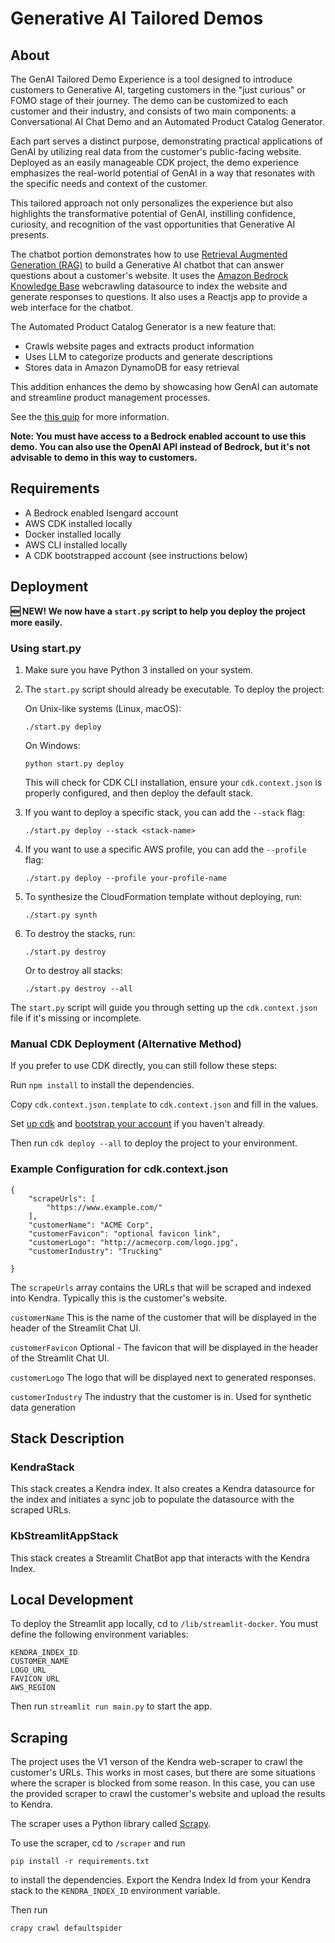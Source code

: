 # Generative AI Tailored Demos
## About
The GenAI Tailored Demo Experience is a tool designed to introduce customers to Generative AI, targeting customers in the "just curious" or FOMO stage of their journey. The demo can be customized to each customer and their industry, and consists of two main components: a Conversational AI Chat Demo and an Automated Product Catalog Generator.

Each part serves a distinct purpose, demonstrating practical applications of GenAI by utilizing real data from the customer's public-facing website. Deployed as an easily manageable CDK project, the demo experience emphasizes the real-world potential of GenAI in a way that resonates with the specific needs and context of the customer.

This tailored approach not only personalizes the experience but also highlights the transformative potential of GenAI, instilling confidence, curiosity, and recognition of the vast opportunities that Generative AI presents.

The chatbot portion demonstrates how to use [Retrieval Augmented Generation (RAG)](https://arxiv.org/abs/2005.11401) to build a Generative AI chatbot that can answer questions about a customer's website. It uses the [Amazon Bedrock Knowledge Base](https://aws.amazon.com/bedrock/knowledge-bases/) webcrawling datasource to index the website and generate responses to questions. It also uses a Reactjs app to provide a web interface for the chatbot.

The Automated Product Catalog Generator is a new feature that:
- Crawls website pages and extracts product information
- Uses LLM to categorize products and generate descriptions
- Stores data in Amazon DynamoDB for easy retrieval

This addition enhances the demo by showcasing how GenAI can automate and streamline product management processes.

See the [this quip](https://quip-amazon.com/pI57Abo7dElG/Enterprise-Knowledge-Base-Chatbot-Demo) for more information. 

__Note: You must have access to a Bedrock enabled account to use this demo. You can also use the OpenAI API instead of Bedrock, but it's not advisable to demo in this way to customers.__


## Requirements
- A Bedrock enabled Isengard account
- AWS CDK installed locally
- Docker installed locally
- AWS CLI installed locally
- A CDK bootstrapped account (see instructions below)

## Deployment
__🆕 NEW! We now have a `start.py` script to help you deploy the project more easily.__

### Using start.py

1. Make sure you have Python 3 installed on your system.

2. The `start.py` script should already be executable. To deploy the project:

   On Unix-like systems (Linux, macOS):
   ```
   ./start.py deploy
   ```
   
   On Windows:
   ```
   python start.py deploy
   ```

   This will check for CDK CLI installation, ensure your `cdk.context.json` is properly configured, and then deploy the default stack.

3. If you want to deploy a specific stack, you can add the `--stack` flag:
   ```
   ./start.py deploy --stack <stack-name>
   ```

4. If you want to use a specific AWS profile, you can add the `--profile` flag:
   ```
   ./start.py deploy --profile your-profile-name
   ```

5. To synthesize the CloudFormation template without deploying, run:
   ```
   ./start.py synth
   ```

6. To destroy the stacks, run:
   ```
   ./start.py destroy
   ```
   Or to destroy all stacks:
   ```
   ./start.py destroy --all
   ```

The `start.py` script will guide you through setting up the `cdk.context.json` file if it's missing or incomplete.

### Manual CDK Deployment (Alternative Method)

If you prefer to use CDK directly, you can still follow these steps:

Run `npm install` to install the dependencies.

Copy `cdk.context.json.template` to `cdk.context.json` and fill in the values.

Set [up cdk](https://docs.aws.amazon.com/cdk/latest/guide/getting_started.html#getting_started_install) and [bootstrap your account](https://docs.aws.amazon.com/cdk/latest/guide/bootstrapping.html) if you haven't already.

Then run `cdk deploy --all` to deploy the project to your environment.

### Example Configuration for cdk.context.json
```
{
    "scrapeUrls": [
        "https://www.example.com/"
    ],
    "customerName": "ACME Corp",
    "customerFavicon": "optional favicon link",
    "customerLogo": "http://acmecorp.com/logo.jpg",
    "customerIndustry": "Trucking"

}
```
The `scrapeUrls` array contains the URLs that will be scraped and indexed into Kendra. Typically this is the customer's website. 

`customerName` This is the name of the customer that will be displayed in the header of the Streamlit Chat UI.

`customerFavicon` Optional - The favicon that will be displayed in the header of the Streamlit Chat UI.

`customerLogo` The logo that will be displayed next to generated responses.

`customerIndustry` The industry that the customer is in. Used for synthetic data generation

## Stack Description
### KendraStack
This stack creates a Kendra index. It also creates a Kendra datasource for the index and initiates a sync job to populate the datasource with the scraped URLs.

### KbStreamlitAppStack
This stack creates a Streamlit ChatBot app that interacts with the Kendra Index. 

## Local Development
To deploy the Streamlit app locally, cd to `/lib/streamlit-docker`. You must define the following environment variables:
```
KENDRA_INDEX_ID
CUSTOMER_NAME
LOGO_URL
FAVICON_URL
AWS_REGION
```
Then run `streamlit run main.py` to start the app.

## Scraping
The project uses the V1 verson of the Kendra web-scraper to crawl the customer's URLs. This works in most cases, but there are some situations where the scraper is blocked from some reason. In this case, you can use the provided scraper to crawl the customer's website and upload the results to Kendra.

The scraper uses a Python library called [Scrapy](https://scrapy.org/).

To use the scraper, cd to `/scraper` and run 

`pip install -r requirements.txt` 

to install the dependencies. Export the Kendra Index Id from your Kendra stack to the `KENDRA_INDEX_ID` environment variable. 

Then run 

`crapy crawl defaultspider`